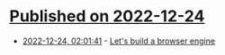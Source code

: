 # [Published on 2022-12-24](index.md)

* [2022-12-24, 02:01:41](https://lobste.rs/s/ls6yfc/let_s_build_browser_engine) - [Let's build a browser engine](https://limpet.net/mbrubeck/2014/08/08/toy-layout-engine-1.html)

